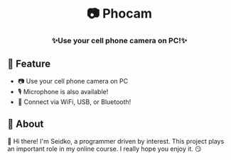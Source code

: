 <div align="center"><h1>📷 Phocam</h1><h3>✨Use your cell phone camera on PC!✨</h3></div>

## 🎯 Feature
- 📷 Use your cell phone camera on PC
- 🎙 Microphone is also available!
- 📶 Connect via WiFi, USB, or Bluetooth!

## 💬 About
👋 Hi there! I'm Seidko, a programmer driven by interest. This project plays an important role in my online course. I really hope you enjoy it. 😏
